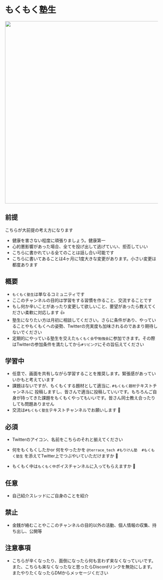 
# もくもく塾生

<img src="https://kenjimorita.jp/wp-content/uploads/2021/09/blue.png" width="600" />

## 前提

こちらが大前提の考え方になります

- 健康を害さない程度に頑張りましょう。健康第一
- 心的悪影響があった場合、全てを投げ出して逃げていい、拒否していい
- こちらに書かれている全てのことは話し合い可能です
- こちらに書いてあることは4ヶ月に1度大きな変更があります。小さい変更は都度あります

## 概要

- `もくもく塾生`は単なるコミュニティです
- ここのチャンネルの目的は学習をする習慣を作ること、交流することです
- もし何か辛いことがあったり変更して欲しいこと、要望があったら教えてください柔軟に対応します 👍
- 塾生になりたい方は月初に相談してください。さらに条件があり、やっていることやもくもくへの姿勢、Twitterの充実度も加味されるのであまり期待しないでください
- 定期的にやっている塾生を交えた`もくもく会`や`勉強会`に参加できます。その際はTwitterの参加条件を満たしてから`#リビング`にその旨伝えてください

## 学習中

- 任意で、画面を共有しながら学習することを推奨します。緊張感があっていいかもと考えています
- 課題はないですが、もくもくする題材として適当に. `#もくもく題材`テキストチャンネルに 投稿しますし、皆さんで適当に投稿していいです。もちろんご自身が持ってきた課題をもくもくやってもいいです。皆さん同士教え合ったりしても問題ありません
- 交流は`#もくもく塾生`テキストチャンネルでお願いします 🙏

## 必須

- Twitterのアイコン、名前をこちらのそれと揃えてください
- 何をもくもくしたかor 何をやったかを
 `@terrace_tech #もりけん塾  #もくもく塾生`
を添えてTwitter上でつぶやいていただけますか 🙏

- もくもく中は`もくもく中`ボイスチャンネルに入ってもらえますか 🙏

## 任意

- 自己紹介スレッドにご自身のことを紹介

## 禁止

- 金銭が絡むことやここのチャンネルの目的以外の活動、個人情報の収集、持ち出し、公開等

## 注意事項

- こちらが辛くなったり、面倒になったら何も言わず来なくなっていいです。また、こちらも来なくなったなと思ったらDiscordリンクを無効にします。またやりたくなったらDMからメッセージください
